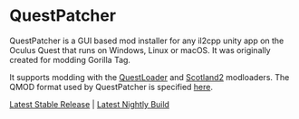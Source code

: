 # QuestPatcher

QuestPatcher is a GUI based mod installer for any il2cpp unity app on the Oculus Quest that runs on Windows, Linux or macOS.
It was originally created for modding Gorilla Tag.

It supports modding with the [QuestLoader](https://github.com/sc2ad/QuestLoader/) and [Scotland2](https://github.com/sc2ad/Scotland2) modloaders.
The QMOD format used by QuestPatcher is specified [here](https://github.com/Lauriethefish/QuestPatcher.QMod/tree/main/SPECIFICATION.md).

[Latest Stable Release](https://github.com/Lauriethefish/QuestPatcher/releases/latest) | [Latest Nightly Build](https://nightly.link/Lauriethefish/QuestPatcher/workflows/standalone/main)
